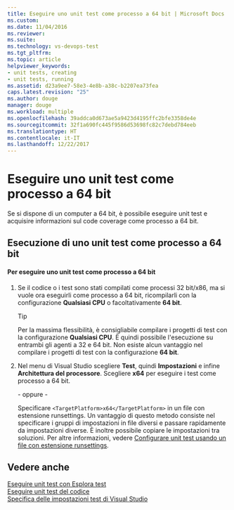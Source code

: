 ```yaml
---
title: Eseguire uno unit test come processo a 64 bit | Microsoft Docs
ms.custom: 
ms.date: 11/04/2016
ms.reviewer: 
ms.suite: 
ms.technology: vs-devops-test
ms.tgt_pltfrm: 
ms.topic: article
helpviewer_keywords:
- unit tests, creating
- unit tests, running
ms.assetid: d23a9ee7-58e3-4e8b-a38c-b2207ea73fea
caps.latest.revision: "25"
ms.author: douge
manager: douge
ms.workload: multiple
ms.openlocfilehash: 39addca0d673ae5a9423d4195ffc2bfe3358de4e
ms.sourcegitcommit: 32f1a690fc445f9586d53698fc82c7debd784eeb
ms.translationtype: HT
ms.contentlocale: it-IT
ms.lasthandoff: 12/22/2017
---
```

# <a name="run-a-unit-test-as-a-64-bit-process"></a>Eseguire uno unit test come processo a 64 bit
Se si dispone di un computer a 64 bit, è possibile eseguire unit test e acquisire informazioni sul code coverage come processo a 64 bit.  
  
## <a name="running-a-unit-test-as-a-64-bit-process"></a>Esecuzione di uno unit test come processo a 64 bit  
  
#### <a name="to-run-a-unit-test-as-a-64-bit-process"></a>Per eseguire uno unit test come processo a 64 bit  
  
1.  Se il codice o i test sono stati compilati come processi 32 bit/x86, ma si vuole ora eseguirli come processo a 64 bit, ricompilarli con la configurazione **Qualsiasi CPU** o facoltativamente **64 bit**.  
  
    > [!TIP]
    >  Per la massima flessibilità, è consigliabile compilare i progetti di test con la configurazione **Qualsiasi CPU**. È quindi possibile l'esecuzione su entrambi gli agenti a 32 e 64 bit. Non esiste alcun vantaggio nel compilare i progetti di test con la configurazione **64 bit**.  
  
2.  Nel menu di Visual Studio scegliere **Test**, quindi **Impostazioni** e infine **Architettura del processore**. Scegliere **x64** per eseguire i test come processo a 64 bit.  
  
     \- oppure -  
  
     Specificare `<TargetPlatform>x64</TargetPlatform>` in un file con estensione runsettings. Un vantaggio di questo metodo consiste nel specificare i gruppi di impostazioni in file diversi e passare rapidamente da impostazioni diverse. È inoltre possibile copiare le impostazioni tra soluzioni. Per altre informazioni, vedere [Configurare unit test usando un file con estensione runsettings](../test/configure-unit-tests-by-using-a-dot-runsettings-file.md).  
  
## <a name="see-also"></a>Vedere anche  
 [Eseguire unit test con Esplora test](../test/run-unit-tests-with-test-explorer.md)   
 [Eseguire unit test del codice](../test/unit-test-your-code.md)   
 [Specifica delle impostazioni test di Visual Studio](/devops-test-docs/test/specifying-test-settings-for-visual-studio-tests)
